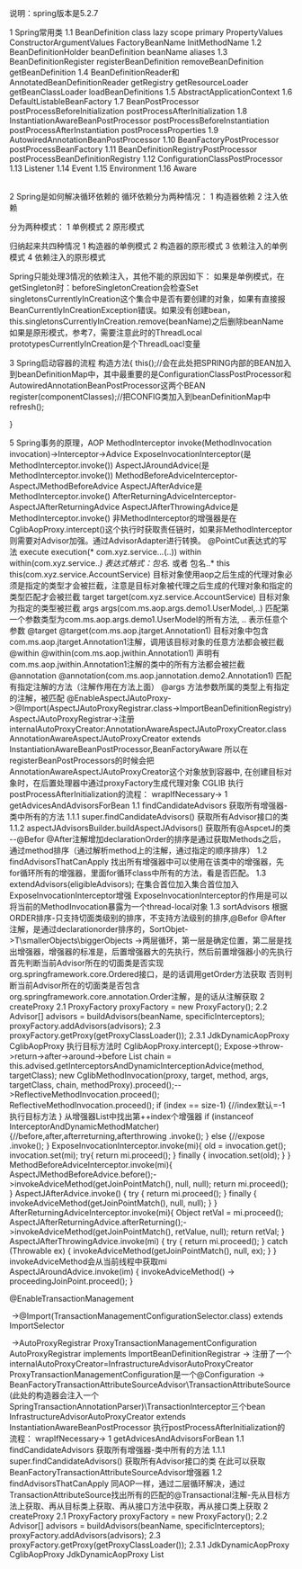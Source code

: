 说明：spring版本是5.2.7

1 Spring常用类
    1.1 BeanDefinition       class lazy scope primary PropertyValues ConstructorArgumentValues FactoryBeanName InitMethodName
    1.2 BeanDefinitionHolder    beanDefinition beanName aliases
    1.3 BeanDefinitionRegister  registerBeanDefinition removeBeanDefinition getBeanDefinition
    1.4 BeanDefinitionReader和AnnotatedBeanDefinitionReader   getRegistry getResourceLoader getBeanClassLoader loadBeanDefinitions 
    1.5 AbstractApplicationContext
    1.6 DefaultListableBeanFactory
    1.7 BeanPostProcessor                     postProcessBeforeInitialization  postProcessAfterInitialization
    1.8 InstantiationAwareBeanPostProcessor   postProcessBeforeInstantiation   postProcessAfterInstantiation  postProcessProperties
    1.9 AutowiredAnnotationBeanPostProcessor
    1.10 BeanFactoryPostProcessor              postProcessBeanFactory
    1.11 BeanDefinitionRegistryPostProcessor   postProcessBeanDefinitionRegistry
    1.12 ConfigurationClassPostProcessor
    1.13 Listener
    1.14 Event
    1.15 Environment
    1.16 Aware


​    
2 Spring是如何解决循环依赖的
循环依赖分为两种情况：
1 构造器依赖
2 注入依赖

分为两种模式：
1 单例模式
2 原形模式

归纳起来共四种情况
1 构造器的单例模式
2 构造器的原形模式
3 依赖注入的单例模式
4 依赖注入的原形模式


Spring只能处理3情况的依赖注入，其他不能的原因如下：
如果是单例模式，在getSingleton时：beforeSingletonCreation会检查Set<String> singletonsCurrentlyInCreation这个集合中是否有要创建的对象，如果有直接报BeanCurrentlyInCreationException错误。如果没有创建bean，this.singletonsCurrentlyInCreation.remove(beanName)之后删除beanName
如果是原形模式，参考7，需要注意此时的ThreadLocal<Object> prototypesCurrentlyInCreation是个ThreadLoacl变量

3 Spring启动容器的流程
构造方法{
     this();//会在此处把SPRING内部的BEAN加入到beanDefinitionMap中，其中最重要的是ConfigurationClassPostProcessor和AutowiredAnnotationBeanPostProcessor这两个BEAN
     register(componentClasses);//把CONFIG类加入到beanDefinitionMap中
     refresh();
     
 }

5 Spring事务的原理，AOP
    MethodInterceptor invoke(MethodInvocation invocation)->Interceptor->Advice
    ExposeInvocationInterceptor(是MethodInterceptor.invoke())
    AspectJAroundAdvice(是MethodInterceptor.invoke())
    MethodBeforeAdviceInterceptor-AspectJMethodBeforeAdvice
    AspectJAfterAdvice是MethodInterceptor.invoke()
    AfterReturningAdviceInterceptor-AspectJAfterReturningAdvice
    AspectJAfterThrowingAdvice是MethodInterceptor.invoke()
    非MethodInterceptor的增强器是在CglibAopProxy.intercept()这个执行时获取责任链时，如果非MethodInterceptor则需要对Advisor加强。通过AdvisorAdapter进行转换。
    @PointCut表达式的写法
        execute      execution(* com.xyz.service..*.*(..))
        within       within(com.xyz.service..*) 表达式格式：包名.* 或者 包名..*
        this         this(com.xyz.service.AccountService)  目标对象使用aop之后生成的代理对象必须是指定的类型才会被拦截，注意是目标对象被代理之后生成的代理对象和指定的类型匹配才会被拦截
        target       target(com.xyz.service.AccountService) 目标对象为指定的类型被拦截
        args         args(com.ms.aop.args.demo1.UserModel,..) 匹配第一个参数类型为com.ms.aop.args.demo1.UserModel的所有方法, .. 表示任意个参数
        @target      @target(com.ms.aop.jtarget.Annotation1)  目标对象中包含com.ms.aop.jtarget.Annotation1注解，调用该目标对象的任意方法都会被拦截
        @within      @within(com.ms.aop.jwithin.Annotation1)  声明有com.ms.aop.jwithin.Annotation1注解的类中的所有方法都会被拦截
        @annotation  @annotation(com.ms.aop.jannotation.demo2.Annotation1) 匹配有指定注解的方法（注解作用在方法上面）
        @args        方法参数所属的类型上有指定的注解，被匹配
    @EnableAspectJAutoProxy->@Import(AspectJAutoProxyRegistrar.class->ImportBeanDefinitionRegistry)
        AspectJAutoProxyRegistrar->注册internalAutoProxyCreator:AnnotationAwareAspectJAutoProxyCreator.class
​	    AnnotationAwareAspectJAutoProxyCreator extends InstantiationAwareBeanPostProcessor,BeanFactoryAware
        所以在registerBeanPostProcessors的时候会把AnnotationAwareAspectJAutoProxyCreator这个对象放到容器中,
        在创建目标对象时，在后置处理器中通过proxyFactory生成代理对象  CGLIB
        执行postProcessAfterInitialization的流程：
            wrapIfNecessary->
                1 getAdvicesAndAdvisorsForBean
                    1.1 findCandidateAdvisors 获取所有增强器-类中所有的方法
                        1.1.1 super.findCandidateAdvisors() 获取所有Advisor接口的类
                        1.1.2 aspectJAdvisorsBuilder.buildAspectJAdvisors() 获取所有@AspcetJ的类 --@Befor @After注解增加declarationOrder的排序是通过获取Methods之后，通过method排序（通过解析method上的注解，通过指定的顺序排序）
                    1.2 findAdvisorsThatCanApply 找出所有增强器中可以使用在该类中的增强器，先for循环所有的增强器，里面for循环class中所有的方法，看是否匹配。
                    1.3 extendAdvisors(eligibleAdvisors); 在集合首位加入集合首位加入ExposeInvocationInterceptor增强  ExposeInvocationInterceptor的作用是可以将当前的MethodInvocation暴露为一个thread-local对象
                    1.3 sortAdvisors 根据ORDER排序-只支持切面类级别的排序，不支持方法级别的排序,@Befor @After注解，是通过declarationorder排序的，SortObjet->T\smallerObjects\biggerObjects ->两层循环，第一层是确定位置，第二层是找出增强器，增强器的标准是，后置增强器大的先执行，然后前置增强器小的先执行
                        首先判断当前Advisor所在的切面类是否实现org.springframework.core.Ordered接口，是的话调用getOrder方法获取
                        否则判断当前Advisor所在的切面类是否包含org.springframework.core.annotation.Order注解，是的话从注解获取
                2 createProxy
                    2.1 ProxyFactory proxyFactory = new ProxyFactory();
                    2.2 Advisor[] advisors = buildAdvisors(beanName, specificInterceptors); proxyFactory.addAdvisors(advisors);
                    2.3 proxyFactory.getProxy(getProxyClassLoader());
                        2.3.1 JdkDynamicAopProxy CglibAopProxy
        执行目标方法时   CglibAopProxy.intercept(); Expose->throw->return->after->around->before
        List<Object> chain = this.advised.getInterceptorsAndDynamicInterceptionAdvice(method, targetClass);
        new CglibMethodInvocation(proxy, target, method, args, targetClass, chain, methodProxy).proceed();-->ReflectiveMethodInvocation.proceed();
            ReflectiveMethodInvocation.proceed();
                if (index == size-1) {//index默认=-1
                    执行目标方法
                } 
                从增强器List中找出第++index个增强器
                if (instanceof InterceptorAndDynamicMethodMatcher) {//before,after,afterreturning,afterthrowing
                    .invoke();
                } else {//expose
                    .invoke();
                }
            ExposeInvocationInterceptor.invoke(mi){
               old = invocation.get();
               invocation.set(mi);
               try{
                 return mi.proceed();
               } finally {
                 invocation.set(old);
               }
            }
            MethodBeforeAdviceInterceptor.invoke(mi){
                AspectJMethodBeforeAdvice.before();->invokeAdviceMethod(getJoinPointMatch(), null, null);
                return mi.proceed();
            }
            AspectJAfterAdvice.invoke() {
                try {
                    return mi.proceed();
                } finally {
                    invokeAdviceMethod(getJoinPointMatch(), null, null);
                }
            }
            AfterReturningAdviceInterceptor.invoke(mi){
                Object retVal = mi.proceed();
                AspectJAfterReturningAdvice.afterReturning();->invokeAdviceMethod(getJoinPointMatch(), retValue, null);
                return retVal;
            }
            AspectJAfterThrowingAdvice.invoke(mi) {
                try {
                    return mi.proceed();
                } catch (Throwable ex) {
                    invokeAdviceMethod(getJoinPointMatch(), null, ex);
                }
            }
            invokeAdviceMethod会从当前线程中获取mi
            AspectJAroundAdvice.invoke(im) {
                invokeAdviceMethod() -> proceedingJoinPoint.proceed();
            }


@EnableTransactionManagement

​	->@Import(TransactionManagementConfigurationSelector.class) extends ImportSelector

​		->AutoProxyRegistrar ProxyTransactionManagementConfiguration
            AutoProxyRegistrar implements ImportBeanDefinitionRegistrar -> 注册了一个internalAutoProxyCreator=InfrastructureAdvisorAutoProxyCreator
            ProxyTransactionManagementConfiguration是一个@Configuration -> BeanFactoryTransactionAttributeSourceAdvisor\TransactionAttributeSource(此处的构造器会注入一个SpringTransactionAnnotationParser)\TransactionInterceptor三个bean
            InfrastructureAdvisorAutoProxyCreator extends InstantiationAwareBeanPostProcessor
            执行postProcessAfterInitialization的流程：
                        wrapIfNecessary->
                            1 getAdvicesAndAdvisorsForBean
                                1.1 findCandidateAdvisors 获取所有增强器-类中所有的方法
                                    1.1.1 super.findCandidateAdvisors() 获取所有Advisor接口的类  在此可以获取BeanFactoryTransactionAttributeSourceAdvisor增强器
                                1.2 findAdvisorsThatCanApply 同AOP一样，通过二层循环解决，通过TransactionAttributeSource找出所有的匹配的@Transactional注解-先从目标方法上获取、再从目标类上获取、再从接口方法中获取，再从接口类上获取
                            2 createProxy
                                2.1 ProxyFactory proxyFactory = new ProxyFactory();
                                2.2 Advisor[] advisors = buildAdvisors(beanName, specificInterceptors); proxyFactory.addAdvisors(advisors);
                                2.3 proxyFactory.getProxy(getProxyClassLoader());
                                    2.3.1 JdkDynamicAopProxy CglibAopProxy
            JdkDynamicAopProxy 
            	List<Object> chain = this.advised.getInterceptorsAndDynamicInterceptionAdvice(method, targetClass);//此处会获取BeanFactoryTransactionAttributeSourceAdvisor中的Advice，即TransactionInterceptor
                MethodInvocation invocation = new ReflectiveMethodInvocation(proxy, target, method, args, targetClass, chain);
                invocation.proceed();
                和AOP的执行流程是一致的
            TransactionInterceptor.invoke(mi);
                invokeWithinTransaction() {
                    //此处获取的TransactionAttributeSource就是注册的TransactionAttributeSource的单例对象
                    TransactionAttributeSource tas = getTransactionAttributeSource();
                    //如果非事务方法，则txAttr为NULL，会从方法、类、接口类、接口方法上寻找TransactionAttribute
                    TransactionAttribute txAttr = (tas != null ? tas.getTransactionAttribute(method, targetClass) : null);
                    //如果注解上指定了transactionManager则使用该tm,如果拦截器有tm，如果没有则取TransactionManager类型的tm;
                    TransactionManager tm = determineTransactionManager(txAttr);
                    TransactionInfo txInfo = createTransactionIfNecessary(ptm, txAttr, joinpointIdentification);
                    try {
                        // This is an around advice: Invoke the next interceptor in the chain.
                        // This will normally result in a target object being invoked.
                        retVal = invocation.proceedWithInvocation();
                    }
                    catch (Throwable ex) {
                        // target invocation exception
                        completeTransactionAfterThrowing(txInfo, ex);
                        throw ex;
                    }
                    finally {
                        cleanupTransactionInfo(txInfo);
                    }
                    if (vavrPresent && VavrDelegate.isVavrTry(retVal)) {
                        // Set rollback-only in case of Vavr failure matching our rollback rules...
                        TransactionStatus status = txInfo.getTransactionStatus();
                        if (status != null && txAttr != null) {
                            retVal = VavrDelegate.evaluateTryFailure(retVal, txAttr, status);
                        }
                    }
                    commitTransactionAfterReturning(txInfo);
                    return retVal;
                }
                
                createTransactionIfNecessary() {
                    TransactionStatus status = tm.getTransaction(txAttr);
                    return prepareTransactionInfo(tm, txAttr, joinpointIdentification, status);
                }
                
                getTransaction() {
                    Object transaction = doGetTransaction();
                    if (isExistingTransaction(transaction)) {
                        // Existing transaction found -> check propagation behavior to find out how to behave.
                        return handleExistingTransaction(def, transaction, debugEnabled);
                    }
                    if (def.getTimeout() < TransactionDefinition.TIMEOUT_DEFAULT) {
                        throw new InvalidTimeoutException("Invalid transaction timeout", def.getTimeout());
                    }
                    if (def.getPropagationBehavior() == TransactionDefinition.PROPAGATION_MANDATORY) {
                        throw new IllegalTransactionStateException(
                                "No existing transaction found for transaction marked with propagation 'mandatory'");
                    }
                    else if (def.getPropagationBehavior() == TransactionDefinition.PROPAGATION_REQUIRED ||
                            def.getPropagationBehavior() == TransactionDefinition.PROPAGATION_REQUIRES_NEW ||
                            def.getPropagationBehavior() == TransactionDefinition.PROPAGATION_NESTED) {
                        SuspendedResourcesHolder suspendedResources = suspend(null);
                        if (debugEnabled) {
                            logger.debug("Creating new transaction with name [" + def.getName() + "]: " + def);
                        }
                        try {
                            return startTransaction(def, transaction, debugEnabled, suspendedResources);
                        }
                        catch (RuntimeException | Error ex) {
                            resume(null, suspendedResources);
                            throw ex;
                        }
                    }
                    else {
                        // Create "empty" transaction: no actual transaction, but potentially synchronization.
                        if (def.getIsolationLevel() != TransactionDefinition.ISOLATION_DEFAULT && logger.isWarnEnabled()) {
                            logger.warn("Custom isolation level specified but no actual transaction initiated; " +
                                    "isolation level will effectively be ignored: " + def);
                        }
                        boolean newSynchronization = (getTransactionSynchronization() == SYNCHRONIZATION_ALWAYS);
                        return prepareTransactionStatus(def, null, true, newSynchronization, debugEnabled, null);
                    }
                }
                
                doGetTransaction() {
                    DataSourceTransactionObject txObject = new DataSourceTransactionObject();
                    txObject.setSavepointAllowed(isNestedTransactionAllowed());
                    //从ThreadLocal<Map<Object, Object>> resources获取当前线程的数据库链接
                    ConnectionHolder conHolder =
                            (ConnectionHolder) TransactionSynchronizationManager.getResource(obtainDataSource());
                    txObject.setConnectionHolder(conHolder, false);
                    return txObject;
                }
                
                handexlistingTransacti{
                    if(never) {
                        throw exception
                    }
                    if(not_support) {
                        Object suspendedResources = suspend(transaction);
                        return prepareTransactionStatus(definition, null, false, newSynchronization, debugEnabled, suspendedResources);
                    }
                    if(new){
                        SuspendedResourcesHolder suspendedResources = suspend(transaction);
                        return startTransaction(definition, transaction, debugEnabled, suspendedResources)
                    }
                    if(nested) {
                        DefaultTransactionStatus status = prepareTransactionStatus(definition, transaction, false, false, debugEnabled, null);
                        status.createAndHoldSavepoint();
                        return status;
                    }
                    //mandantory\never\support\not_support\require\require_new\nested
                    if(mandantory || support || require) {
                        return prepareTransactionStatus(definition, transaction, false, newSynchronization, debugEnabled, null);
                    }
                }
                
                startTransaction {
                    boolean newSynchronization = (getTransactionSynchronization() != SYNCHRONIZATION_NEVER);
                    DefaultTransactionStatus status = newTransactionStatus(
                            definition, transaction, true, newSynchronization, debugEnabled, suspendedResources);
                    doBegin(transaction, definition);
                    prepareSynchronization(status, definition);
                    return status;
                }
                
                doBegin{
                    if (!txObject.hasConnectionHolder() ||
                    					txObject.getConnectionHolder().isSynchronizedWithTransaction()) {
                        Connection newCon = obtainDataSource().getConnection();
                        txObject.setConnectionHolder(new ConnectionHolder(newCon), true);
                    }
                    txObject.getConnectionHolder().setSynchronizedWithTransaction(true);
                    con = txObject.getConnectionHolder().getConnection();
                    Integer previousIsolationLevel = DataSourceUtils.prepareConnectionForTransaction(con, definition);
                    if (con.getAutoCommit()) {
                        txObject.setMustRestoreAutoCommit(true);
                        if (logger.isDebugEnabled()) {
                            logger.debug("Switching JDBC Connection [" + con + "] to manual commit");
                        }
                        con.setAutoCommit(false);
                    }
                    txObject.getConnectionHolder().setTransactionActive(true);
                    if (txObject.isNewConnectionHolder()) {
                        TransactionSynchronizationManager.bindResource(obtainDataSource(), txObject.getConnectionHolder());
                    }
                }
                
                completeTransactionAfterThrowing{
                    if (txInfo.transactionAttribute != null && txInfo.transactionAttribute.rollbackOn(ex)) {
                        txInfo.getTransactionManager().rollback(txInfo.getTransactionStatus());
                    } else {
                        txInfo.getTransactionManager().commit(txInfo.getTransactionStatus());
                    }
                    
                }
                
                rollback{
                    if (status.hasSavepoint()) {
                        if (status.isDebug()) {
                            logger.debug("Rolling back transaction to savepoint");
                        }
                        status.rollbackToHeldSavepoint();//回滚之后会释放掉保存点
                    }
                    else if (status.isNewTransaction()) {
                        if (status.isDebug()) {
                            logger.debug("Initiating transaction rollback");
                        }
                        doRollback(status);
                    }else {
                        if (status.hasTransaction()) {
                            doSetRollbackOnly(status);
                        }
                    }
                    finally {
                        cleanupAfterCompletion(status);
                    }
                }
                
                private void cleanupAfterCompletion(DefaultTransactionStatus status) {
                		status.setCompleted();
                		if (status.isNewSynchronization()) {
                			TransactionSynchronizationManager.clear();
                		}
                		if (status.isNewTransaction()) {
                			doCleanupAfterCompletion(status.getTransaction());
                		}
                		if (status.getSuspendedResources() != null) {
                			if (status.isDebug()) {
                				logger.debug("Resuming suspended transaction after completion of inner transaction");
                			}
                			Object transaction = (status.hasTransaction() ? status.getTransaction() : null);
                			resume(transaction, (SuspendedResourcesHolder) status.getSuspendedResources());
                		}
                	}
                
                
                protected void cleanupTransactionInfo(@Nullable TransactionInfo txInfo) {
                		if (txInfo != null) {
                			txInfo.restoreThreadLocalStatus();
                		}
                	}
               
                commit {
                    if (status.hasSavepoint()) {
                        status.releaseHeldSavepoint();
                    }
                    else if (status.isNewTransaction()) {
                        doCommit(status);
                    }
                    finally {
                    			cleanupAfterCompletion(status);
                    		}
                }
             
            CglibAopProxy  
            
            
            TransactionManager
             TransactionStatus getTransaction(@Nullable TransactionDefinition definition)
             void commit(TransactionStatus status)
             void rollback(TransactionStatus status)
             
            AnnotationTransactionAttributeSource
            TransactionAnnotationParser   TransactionAttribute parseTransactionAnnotation(AnnotatedElement element)
            TransactionInterceptor   
            TransactionStatus       savepoint
            TransactionDefinition   7大传播属性 4种隔离级别
             
             
  @Async注解--同AOP

6 ApplicationContext和BeanFactory的区别
  ApplicationContext extends EnvironmentCapable, MessageSource, ApplicationEventPublisher, ResourceLoader



7 Spring的设计模式

​	1 单例模式

​	2 工厂模式

​	3 观察者模式-listener  事件触发者  事件  事件监听者  

​	4 责任链模式

​	5 代理模式

    6 适配器模式-aop(非MethodInterceptor转换成)

8 CGLIIB
    无法为final方法或者类创建代理，无法为static方法创建代理，无法为private方法创建代理
    可以使用System.setProperty(DebuggingClassWriter.DEBUG_LOCATION_PROPERTY, "target/cglib");设置CGLIB生成的字节码类生成位置
    使用步骤
    1 Enhancer enhancer = new Enhancer();创建一个增强器
    2 enhancer.setSuperclass(NormalClass.class); 设置它的父类为目标类
    3 enhancer.setCallback(new MethodInterceptor() {});设置一个方法拦截器，增强方法
    4 NormalClass normalClass = (NormalClass) enhancer.create(); 创建目标代理类
    5 normalClass.publicMethod(); 执行代理类的方法
    
9 Spring-boot启动流程（监听机制）
    SpringApplication.run(xxx.class, args);
        new SpringApplication(xxx.class).run(args);
            1 new流程：
                1.1 确定容器类型 NONE,REACTIVE,SERVLET
                1.2 设置初始化器 ApplicationContextInitializer.class getSpringFactoriesInstances
                1.3 设置监听器   ApplicationListener.class
            2 run流程
                2.1 new StopWatch
                2.2 stopWatch.start
                2.3 配置headless属性
                2.4 获取SpringApplicationRunListeners-EventPublishingRunListener（在该对象的构造方法中会添加1.3中的监听器）（此处的对象内部包含一个SimpleApplicationEventMulticaster）
                2.5 2.4的的监听器starting方法--调用initMulticaster.multicastEvent(new ApplicationStratingEvent());
                2.6 准备环境变量 prepareEnvironment-把参数赋给环境 调用2.4的对象发布ApplicationEnvironmentPreparedEvent事件-此处会调用监听器完成application-x.properties文件的读取工作
                2.7 打印banner printBanner()
                2.8 创建容器上下文  createApplicationContext()--根据不同的容器类型生成对应的applicationContext对象  AnnotationConfigApplicationContext AnnotationConfigServletWebServerApplicationContext(生成此对象时，在构造方法中会注册5个常用的beandefinition,跟SPRING容器启动流程中的this()构造方法一致)
                2.9 创建异常报告器  SpringBootExceptionReporter.class
                2.10 准备容器 prepareContext()  
                    给applicationContext设置属性，environment\resourceLoader等 
                    此处会调用1.2获取的初始化器进行初始化
                    调用2.4的对象发布ApplicationContextInitializedEvent事件
                    获取一个ConfigurableListableBeanFactory对象
                    加载SpringBoot的启动类---通过AnnotatedBeanDefinitionReader把启动类的定义信息加入BeanFactory
                    调用2.4的对象发布ApplicationPreparedEvent事件
                2.11 刷新容器 refreshContext()
                2.12 刷新后处理 afterRefresh()--空方法
                2.13 stopWatch.stop  计时器停止
                2.14 2.4的监听器started方法  容器发布ApplicationStartedEvent事件，此处的applicationEventMulticaster是否和2.4中的一致？与2.4不是同一个对象，但是都是同一个类 同时发布AvailabilityChangeEvent事件
                2.15 callRunners   获取容器中的ApplicationRunner对象和CommandLineRunner.class对象，调用他们的run方法--可以进行数据的初始化操作
                如果有异常，通过异常报告器处理异常
                2.16 2.4的监听器running方法 和2.14流程一样，发布ApplicationReadyEvent方法，发布AvailabilityChangeEvent事件
    
                        
                
        
Spring注解分类
    @Component
        @Controller
        @Service
        @Repository
        @Configuration
            @Bean
            @Import
            @ComponentScan
            
            @Profile
            @ImportResource
            @ComponentScans
            @Primary
            @Lazy
            @PropertySource
            
            
            @ConfigurationProperties--springboot注解
            
            
            
        @Value
        @Autowired
        @Resource
        @Inject
        @Qualifier
        
        
        
        
        
@SpringBootApplication
        @SpringBootConfiguration
            @Configuration
        @EnableAutoConfiguration
            @AutoConfigurationPackage
                @Import(AutoConfigurationPackages.Registrar.class)
            @Import(AutoConfigurationImportSelector.class)
        @ComponentScan
SpringApplication.run(PracticeApplication.class, args);
    ConfigurableApplicationContext applicationContext = new SpringApplication(primarySources).run(args);
    1 new SpringApplication
        1 设置SpringApplication的primarySources属性为启动类
        2 根据classPath中是否有reactive.dispatcher,servlet.dispatcher等类信息来判定容器类型是NONE,SERVLET,REACTIVE（其实是给SpringApplication对象的某个属性赋值）
        3 从Spring.Factory文件中读取key=ApplicationContextInitializer的类，并采用反射机制初始化后，放入List集合中（该List集合也是SpringApplication对象的某个属性赋值）
        4 从Spring.Factory文件中读取key=ApplicationListener的类，并采用反射机制初始化后，放入List集合中（该List集合也是SpringApplication对象的某个属性赋值）
    2 run
        1 new StopWatch().start()
        2 从Spring.Factory文件中读取key=SpringApplicationRunListener的类
            此对象中会实例化EventPublishingRunListener（在该对象的构造方法中会传入上述的SpringApplication对象，还会创建一个SimpleApplicationEventMulticaster对象，并且给Multicaster对象添加1.3中的ApplicationListener）
        3 上一步获取的监听器starting方法--调用initMulticaster.multicastEvent(new ApplicationStratingEvent());
        4 prepareEnvironment准备环境
            1 根据不同的容器类型，生成不同的Environment，此处的StandardServletEnvironment会加载系统变量、JVM变量、context-param、servlet-init-param、args
            2 发布一个initialMulticaster.multicastEvent(new ApplicationEnvironmentPreparedEvent())
                发布的事件会被ConfigFileApplicationListener监听到，该监听器会找spring.profile.active属性，并找/config和classpath下application.yml文件，并把它解析后加入到Environment变量中
        5 printBanner
        6 createApplicationContext();
            根据不同的容器类型生成对应的applicationContext对象
            AnnotationConfigServletWebServerApplicationContext(生成此对象时，在构造方法中会注册5个常用的beandefinition,参考AnnotationConfigApplicationContext的this()构造方法一致)
            ConfigurationClassPostProcessor
            AutowiredAnnotationBeanPostProcessor
            CommonAnnotationBeanPostProcessor
            EventListenerMethodProcessor
            DefaultEventListenerFactory
        7 准备容器 prepareContext()  
            给applicationContext设置属性，environment\resourceLoader等 
            此处会调用1.2获取的初始化器进行初始器，调用initialize方法
            调用2.4的对象发布ApplicationContextInitializedEvent事件
            加载SpringBoot的启动类---通过AnnotatedBeanDefinitionReader把启动类的定义信息加入BeanFactory
            调用2.4的对象发布ApplicationPreparedEvent事件
        8 refreshContext()
            1 prepareRefresh()
                在1中会记录一些状态值，比如closed active  还会初始化earlyApplicationListeners和earlyApplicationEvents两个SET,SET集合是ApplicationContext的属性
            2 obtainFreshBeanFactory()
                给工厂启个名字，然后返回一个BEAN工厂,如果是XML文件的工厂，此处会解析XML中的内容加入beanDefinitionMap
            3 prepareBeanFactory()
                给容器添加一些特性比如：classloader\environment\beanPostProcessor
            4 postProcessBeanFactory()
                留给子类实现的方法，可以在此处在beanFactory中添加特性（添加一些BeanPostProcessor）
            5 invokeBeanFactoryPostProcessors()
                1 for (容器初始化包含的List<BeanFactoryPostProcessor>) {
                    if (BeanDefinitionRegistryPostProcessor) {
                        registryProcessor.postProcessBeanDefinitionRegistry(registry)
                    } else {
                        List<BeanFactoryPostProcessor> regularPostProcessors.add()
                    }
                }
                2 String[] postProcessorNames =beanFactory.getBeanNamesForType(BeanDefinitionRegistryPostProcessor.class)
                3 for (postProcessorNames) {
                    if (PriorityOrdered) {
                        1 构建单例对象 beanFactory.getBean(ppName)
                        2 for (BeanDefinitionRegistryPostProcessor postProcessor : postProcessors) {
                            postProcessor.postProcessBeanDefinitionRegistry(registry);--ConfigurationClassPostProcessor在此执行
                        }
                    }
                }
                4 for (postProcessorNames) {
                if (Ordered) {
                        1 构建单例对象 beanFactory.getBean(ppName)
                        2 for (BeanDefinitionRegistryPostProcessor postProcessor : postProcessors) {
                            postProcessor.postProcessBeanDefinitionRegistry(registry);
                        }
                    }
                }
                5 for (postProcessorNames) {
                    if (Normal) {
                        1 构建单例对象 beanFactory.getBean(ppName)
                        2 for (BeanDefinitionRegistryPostProcessor postProcessor : postProcessors) {
                            postProcessor.postProcessBeanDefinitionRegistry(registry);
                        }
                    }              
                }
                6 执行所有BeanDefinitionRegistryPostProcessor的postProcessBeanFactory方法
                7 执行上面regularPostProcessors的postProcessBeanFactory方法
                8 按照同样的流程执行2-3-4-5的BeanFactoryPostProcessor类型
            6 registerBeanPostProcessors()
                String[] postProcessorNames = beanFactory.getBeanNamesForType(BeanPostProcessor.clas)
                for (String ppName : postProcessorNames) {
                    if (PriorityOrdered.class) {
                        BeanPostProcessor pp = beanFactory.getBean(ppName, BeanPostProcessor.class);
                        List<BeanPostProcessor> beanPostProcessors.add(pp);--beanPostProcessors是BeanFactory的属性
                    }
                    else if (beanFactory.isTypeMatch(ppName, Ordered.class)) {
                        BeanPostProcessor pp = beanFactory.getBean(ppName, BeanPostProcessor.class);
                        List<BeanPostProcessor> beanPostProcessors.add(pp);--beanPostProcessors是BeanFactory的属性
                    }
                    else {
                        BeanPostProcessor pp = beanFactory.getBean(ppName, BeanPostProcessor.class);
                        List<BeanPostProcessor> beanPostProcessors.add(pp);--beanPostProcessors是BeanFactory的属性
                    }
                }
            7 initMessageSource()
            8 initApplicationEventMulticaster()
                if(存在多播器) {
                    则使用该多播器
                } else {
                    new SimpleApplicationEventMulticaster()
                }
            9 onRefresh()
                spring.factory文件中EnableAutoConfiguration=DispatcherServletAutoConfiguration ServletWebServerFactoryAutoConfiguration
                DispatcherServletAutoConfiguration内部有两个加了@Configuration静态类，这两个类里面有@Bean分别生成了DispatcherServletRegistrationBean（ServletContextInitializer）和DispatcherServlet
                ServletWebServerFactoryAutoConfiguration中@Import（EmbeddedTomcat.class,EmbeddedJetty.class,EmbeddedUndertow.class）
                EmbeddedTomcat中@ConditionalOnClass({ Servlet.class, Tomcat.class, UpgradeProtocol.class })，会创建一个TomcatServletWebServerFactory
                tomcat启动过程
                ServletWebServerApplicationContext.onRefresh();
                createWebServer();
                    1 根据容器类型获取容器工厂-tomcat\jetty
                    ServletWebServerFactory factory = getWebServerFactory();
                    2 通过工厂方法获取相应的容器
                    this.webServer = factory.getWebServer(getSelfInitializer());
                    3 注册优雅关闭对象
                    getBeanFactory().registerSingleton("webServerGracefulShutdown",
                            new WebServerGracefulShutdownLifecycle(this.webServer));
                    4 注册开启关闭对象
                    getBeanFactory().registerSingleton("webServerStartStop",
                            new WebServerStartStopLifecycle(this, this.webServer));
                    5 初始化参数配置
                    initPropertySources();
                    
                    getWebServerFactory()流程
                        String[] beanNames = getBeanFactory().getBeanNamesForType(ServletWebServerFactory.class);
                        return getBeanFactory().getBean(beanNames[0], ServletWebServerFactory.class);
                    factory.getWebServer(getSelfInitializer())
                        其中getSelfInitializer()会返回一个匿名内部类，该类会实现ServletContextInitializer接口，
                        调用该匿名类的onStartup(ServletContext servletContext)时候，会调用
                        for (ServletContextInitializer beans : getServletContextInitializerBeans()) {
                                    beans.onStartup(servletContext);
                        }循环IOC容器中所有的ServletContextInitializer对象，调用onStartup方法
                    
                        getWebServer流程
                            1 Tomcat tomcat = new Tomcat();
                            2 设置baseDir
                            3 创建Context容器-engine\host\context\wrapper
                            4 context容器中Map<ServletContainerInitializer,Set<Class<?>>>集合中添加对象-tomcatStarter，此处的TomcatStarter starter = new TomcatStarter(initializers); TomcatStarter中有个属性ServletContextInitializer[]
                            5 调用tomcat.start
                                startInternal()->StandardContext容器的startInternal()方法中会循环getSelfInitializer()会返回一个匿名内部类，调用onstartup方法
                                此时会先调用TomcatStarter的onStartup方法，在该方法中调用DispatcherServletRegistrationBean的onStartup方法，该方法中会把DispatcherServlet加入到ServletContext容器中
            10 registerListeners()
                1 如果有加载好的ApplicationListener，则加入到ApplicationEventMulticaster
                2 获取所有的ApplicationListener类，加入到ApplicationEventMulticaster
                3 如果earlyApplicationEvents非空，则发布ApplicationEventMulticaster().multicastEvent()相应的事件
            11 finishBeanFactoryInitialization()
                1 for(beanDefinitionNames) {
                        if(!abstract && isSingleton && !lazy) {
                            if(isFactoryBean) {
                                getBean(&beanName)
                            } else {
                                getBean(beanName)
                            }
                        }
                    }
                    2 for(beanDefinitionNames) {
                          Object singletonInstance = getSingleton(beanName);
                          if(SmartInitializingSingleton) {
                            smartSingleton.afterSingletonsInstantiated();----EventListenerMethodProcessor.afterSingletonsInstantiated处理@EventListener注解，内部是把有注解的方法转换成ApplicationListener对象
                          }
                      }
                 getBean流程:
                  AbstractBeanFactory.doGetBean()
                   1 transformedBeanName->处理factorybean类型对象名字
                   2 getSingleton->获取单例对象,此处主要是从缓存中获取,singletonObjects,earlySingletonObjects,singletonFactorie，如果singletonFactorie中存在，则把对象从singletonFactorie删除，并加入到earlySingletonObjects对象中
                   3 如果单例对象存在则getObjectForBeanInstance->获取真正的BEAN，处理factorybean的对象
                   4 如果单例对象不存在   isPrototypeCurrentlyInCreation(ThreadLocal<Object> prototypesCurrentlyInCreation)->检查对象是否在创建，如果在创建则报BeanCurrentlyInCreationException
                   5 markBeanAsCreated->把对象标记为创建中 Set<String> alreadyCreated
                   6 如果是单例对象   
                     6.1 getSingleton(beanName, ObjectFactory)
                         6.1.1 beforeSingletonCreation(beanName);--检查该对象是否在创建中，singletonsCurrentlyInCreation放入到这个Set集合中
                         6.1.2 singletonObject = singletonFactory.getObject();//调用工厂方法生成对象
                            AbstractAutowireCapableBeanFactory.createBean()的调用流程:
                                6.1.2.1 Object bean = resolveBeforeInstantiation(beanName, mbdToUse);
                                    在实例化前，如果InstantiationAwareBeanPostProcessor存在，
                                    则调用postProcessBeforeInstantiation创建对象，  -- AOP增强器在这个位置添加
                                    再执行所有BeanPostProcessor的postProcessAfterInitialization方法，如果有值，直接返回，流程结束。
                                6.1.2.2 Object beanInstance = doCreateBean(beanName, mbdToUse, args);
                                    AbstractAutowireCapableBeanFactory.doCreateBean()的调用流程:
                                        6.1.2.2.1 BeanWrapper instanceWrapper = createBeanInstance(beanName, mbd, args);返回BeanWrapper，BEAN的封装对象
                                        6.1.2.2.2 addSingletonFactory(beanName, () -> getEarlyBeanReference(beanName, mbd, bean))把BEAN加入到singletonFactories中（SmartInstantiationAwareBeanPostProcessor）
                                        6.1.2.2.3 populateBean(beanName, mbd, instanceWrapper);
                                                    1 执行InstantiationAwareBeanPostProcessor.postProcessAfterInstantiation方法
                                                    2 InstantiationAwareBeanPostProcessor.postProcessProperties  @AutoWired @Resource @Inject
                                        6.1.2.2.4 exposedObject = initializeBean(beanName, exposedObject, mbd);
                                                    1 invokeAwareMethods->执行实现了BeanNameAware，BeanClassLoaderAware，BeanFactoryAware接口的属性
                                                    2 执行BeanPostProcessor处理器的postProcessBeforeInitialization方法   CommonAnnotationBeanPostProcessor.before方法可以处理@PostConstruct
                                                    3 invokeInitMethods->
                                                        3.1 执行实现了InitializingBean的方法
                                                        3.2 执行指定了init_method()的方法
                                                    4 执行BeanPostProcessor处理器的postProcessAfterInitialization  ---AOP在此生成代理对象
                                        6.1.2.2.6 registerDisposableBeanIfNecessary(beanName, bean, mbd);
                         6.1.3 afterSingletonCreation(beanName);--把这个beanName从singletonsCurrentlyInCreation集合中删除
                         6.1.4 addSingleton(beanName, singletonObject);--把单例对象放入SingletonObject的Map中，并把它从earlySingletonObject的MAP和SingletonFactory的MAP中删除.
                     6.2 通过6.1返回的对象，调用getObjectForBeanInstance，原理同上3
                   7 如果是原型模式
                     7.1 beforePrototypeCreation -> 在prototypesCurrentlyInCreation中加入当前的BEAN
                     7.2 createBean->创建对象 同6.1
                     7.3 afterPrototypeCreation-> 把prototypesCurrentlyInCreation中的BEAN删除
                     7.4 getObjectForBeanInstance->同3
                   8 如果是其他SCOPE
                     同7
            12 finishRefresh()
                1 initLifecycleProcessor().onRefresh()--调用实现了Lifecycle接口的Bean的start()方法
                2 publishEvent(ContextRefreshedEvent())
        9 刷新后处理 afterRefresh()--空方法
        10 stopWatch.stop  计时器停止
        11 发布ApplicationStartedEvent事件
        12 callRunners---获取容器中的ApplicationRunner对象和CommandLineRunner.class对象，调用他们的run方法--可以进行一些事件的初始化操作
        13 发布ApplicationReadyEvent方法
                
            
    
ConfigurationClassPostProcessor工作流程
ConfigurationClassPostProcessor.postProcessBeanDefinitionRegistry();
        
        	1 获取所有的BeanDefinition   registry.getBeanDefinitionNames()
        
        	2 循环所有的BeanDefinition   ConfigurationClassUtils.checkConfigurationClassCandidate 找出加了@Configuration注解的类（只会有默认启动的类和@SpringBootApplication的类，此时只能获取@SpringBootApplication的类）
        	checkConfigurationClassCandidate()会判断一个是否是一个配置类,并为BeanDefinition设置属性为lite或者full。
            在这儿为BeanDefinition设置lite和full属性值是为了后面在使用
            如果有@Configuration注解&&proxyBeanMethods=true则设置beanDefinition中的configurationClass的Attribute=full
            如果@Component、@ComponentScan、@Import、@ImportResource、@Bean则设置为lite
        
        	3 ConfigurationClassParser.parse(2中的配置类)
        		3.1 doProcessConfigurationClass()
        			3.1.1 如果有@Component&&如果有内部类&&内部类是@Configuartion类，则执行3的流程
        			3.1.2 是否有@PropertySSource注解 
        				如果有则把相应的属性加入到Environment中
        			3.1.3 是否有@ComponentScan注解
        				3.1.3.1 ComponentScanAnnotationParser.parse()解析@SpringBootApplication注解的类，获取相关的BeanDefinition信息
        					3.1.3.1.1 此处如果没有配置扫描的包路径，默认取@SpringBootApplication类所在的包路径
        					3.1.3.1.2 ClassPathBeanDefinitionScanner.doScan(),扫描指定的路径
        						 3.1.3.1.2.1 获取指定路径下的所有包含@Component的定义信息
        						 	3.1.3.1.2.1.1 扫描指定路径下的所有类
        						 	3.1.3.1.2.1.2 获取其中有@Component注解的类
        						 3.1.3.1.2.2 注册上一步获取的BeanDefinition
        				3.1.3.2 循环上一步获取的BeanDefinition信息，重复2、3、4、5的流程
        			3.1.4 处理@Import注解
        					3.1.4.1 如果是ImportSelector，则调用selectImports，得到相应的Bean,转换成SourceClassses,继续调用3.1.4进行@Import的解析
        					3.1.4.2 如果是ImportBeanDefinitionRegistrar，则把key=注册器 value=注解元信息加入到configclasss的map中。 Map<ImportBeanDefinitionRegistrar, AnnotationMetadata>
        					3.1.4.3 如果不是上述两种，则当成@Configuration类处理重复3的流程
        			3.1.5 处理@ImportResource注解
        					如果存在则加入到configClass的Map<String, Class<? extends BeanDefinitionReader>>中
        			3.1.6 处理@Bean方法
        					3.1.6.1 找出asm可以处理的@Bean方法
        					3.1.6.2 把它加入到configClass的Set<BeanMethod>中
        			3.1.7 处理接口中的默认方法
        					3.1.7.1 获取所有的接口
        					3.1.7.2 找出接口中所有@Bean注解的方法
        					3.1.7.3 如果@Bean的方法不是abstract方法，则加入到configclass的Set<BeanMethod>中
        			3.1.8 处理父类
        					如果有父类，并且父类不是java开头，并且不是已经知道的父类，则把该父类当成sourceClass，继续3的流程
        			3.1.9 流程处理完，返回null
        		3.2 把解析完的configClass加入Map中
        
        	4 parser.getConfigurationClasses()，获取所有3.2中的Map的key值。
        
        	5 ConfigurationClassBeanDefinitionReader.loadBeanDefinitions(configClassess) 加载所有的配置类
        		5.1 如果是@Import          configClass.isImported()
        			new BeanDefinition()对象，通过解析@Lazy、@Primary、@DependsOn、@Role、@Description注解给Beandefinition对象赋属性值。
        			然后把该BeanDefinition注册到容器中
        		5.2 如果有@Bean注解         configClass.getBeanMethods()---如果一个配置类上有多个@Bean方法，则生成多个BeanDefinition
        			new BeanDefinition()对象（该对象试试@Bean注解所在类的对象定义，不是@Bean返回对象的对象定义），设置
        			beanDef.setFactoryBeanName(configClass.getBeanName());
        			beanDef.setUniqueFactoryMethodName(methodName)这两个属性。
        			通过解析@Lazy、@Primary、@DependsOn、@Role、@Description注解给Beandefinition对象赋属性值。
        			再解析@Bean注解的属性给BeanDefinition属性赋值。
        			解析@Scope给对象赋值
        			然后把该BeanDefinition注册到容器中
        		5.3 如果有@ImportSource注解  configClass.getImportedResources()
        			xml文件解析
        		5.4 如果有BeanDefinitionRegistry configClass.getImportBeanDefinitionRegistrars()
        			执行所有的BeanDefinitionRegistry.registryBeanDefinition方法注册BeanDefinition
        
        	6 如果5解析之后又产生了新的类，则重复执行2、3、4、5的动作
        	
    postProcessorBeanFactory
        1 enhanceConfigurationClasses(beanFactory)---增强配置类(为full的类进行CGLIB加强)
          对加了@Configuration注解的配置类进行Cglib代理
                添加了两个MethodInterceptor。(BeanMethodInterceptor和BeanFactoryAwareMethodInterceptor)
                通过这两个类的名称，可以猜出，前者是对加了@Bean注解的方法进行增强，后者是为代理对象的beanFactory属性进行增强
                被代理的对象，如何对方法进行增强呢？就是通过MethodInterceptor拦截器实现的
                类似于SpringMVC中的拦截器，每次执行请求时，都会对经过拦截器。
                同样，加了MethodInterceptor，那么在每次代理对象的方法时，都会先经过MethodInterceptor中的方法
        2 增加ImportAwareBeanPostProcessor
这个类是完成Spring自动装配的关键，SpringBoot注解上@Import(AutoConfigurationImportSelector.class)的注解在这个地方被解析
AutoConfigurationImportSelector implements ImportSelector(selectImports)
    selectImports() {
        1 从META-INF/spring.factories中找出key=EnableAutoConfiguration的所有类
        2 获取所有的排除类信息，排除掉，返回所有的自动装配的类
    }